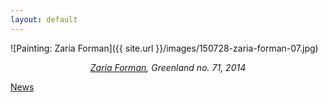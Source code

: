 ```yaml
---
layout: default
---
```




![Painting: Zaria Forman]({{ site.url }}/images/150728-zaria-forman-07.jpg)
<p style="text-align: center;"> <em><a href="http://www.zariaforman.com/">Zaria Forman</a>, Greenland no. 71, 2014</em> </p>

<a class="twitter-timeline" href="https://twitter.com/JeremyFyke">News</a> <script async src="//platform.twitter.com/widgets.js" charset="utf-8"></script>
